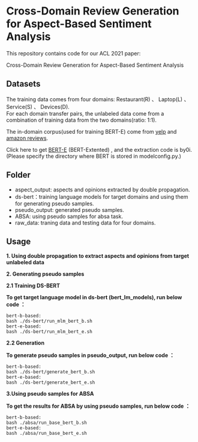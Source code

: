 # Cross-Domain Review Generation for Aspect-Based Sentiment Analysis

This repository contains code for our ACL 2021 paper: 

Cross-Domain Review Generation for Aspect-Based Sentiment Analysis


## Datasets

The training data comes from four domains: Restaurant(R) 、 Laptop(L) 、 Service(S) 、 Devices(D).  
For each domain transfer pairs, the unlabeled data come from a combination of training data from the two domains(ratio: 1:1).

The in-domain corpus(used for training BERT-E) come from [yelp](https://www.yelp.com/dataset/challenge) and [amazon reviews](http://jmcauley.ucsd.edu/data/amazon/links.html). 

Click here to get [BERT-E](https://pan.baidu.com/s/1hNyNCyfOHzznuPbxT1LNFQ) (BERT-Extented) , and the extraction code is by0i. (Please specify the directory where BERT is stored in modelconfig.py.)

## Folder

- aspect_output: aspects and opinions extracted by double propagation.
- ds-bert：training language models for target domains and using them for generating pseudo samples.
- pseudo_output: generated pseudo samples.
- ABSA: using pseudo samples for absa task.
- raw_data: traning data and testing data for four domains.

## Usage

**1. Using double propagation to extract aspects and opinions from target unlabeled data**

**2. Generating pseudo samples**

**2.1 Training DS-BERT**

**To get target language model in ds-bert (bert_lm_models), run below code ：**

```
bert-b-based:
bash ./ds-bert/run_mlm_bert_b.sh
bert-e-based:
bash ./ds-bert/run_mlm_bert_e.sh
```

**2.2 Generation**

**To generate pseudo samples in pseudo_output, run below code ：**

```
bert-b-based:
bash ./ds-bert/generate_bert_b.sh
bert-e-based:
bash ./ds-bert/generate_bert_e.sh
```

**3.Using pseudo samples for ABSA**

**To get the results for ABSA by using pseudo samples, run below code ：**

```
bert-b-based:
bash ./absa/run_base_bert_b.sh
bert-e-based:
bash ./absa/run_base_bert_e.sh
```
